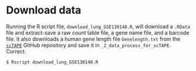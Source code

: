 # Download data
Running the R script file, `download_lung_GSE130148.R`, will download a `.RData` file and extract-save a raw count table file, a gene name file, and a barcode file. It also downloads a human gene length file `Genelength.txt` from the [`scTAPE`](https://github.com/poseidonchan/TAPE/tree/main/data) GitHub repository and save it in `_2_data_process_for_scTAPE`. Correct.  

```
$ Rscript download_lung_GSE130148.R
```
